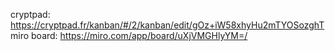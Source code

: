 cryptpad: https://cryptpad.fr/kanban/#/2/kanban/edit/gOz+iW58xhyHu2mTYOSozghT
miro board: https://miro.com/app/board/uXjVMGHlyYM=/